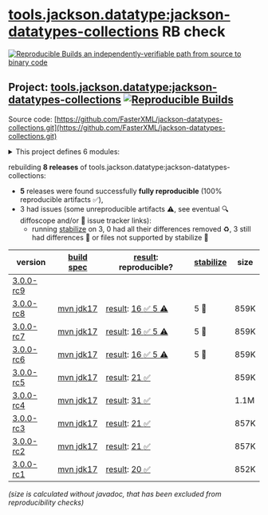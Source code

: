 [tools.jackson.datatype:jackson-datatypes-collections](https://central.sonatype.com/artifact/tools.jackson.datatype/jackson-datatypes-collections/versions) RB check
=======

[![Reproducible Builds](https://reproducible-builds.org/images/logos/rb.svg) an independently-verifiable path from source to binary code](https://reproducible-builds.org/)

## Project: [tools.jackson.datatype:jackson-datatypes-collections](https://central.sonatype.com/artifact/tools.jackson.datatype/jackson-datatypes-collections/versions) [![Reproducible Builds](https://img.shields.io/endpoint?url=https://raw.githubusercontent.com/jvm-repo-rebuild/reproducible-central/master/content/tools/jackson/datatype/jackson-datatypes-collections/badge.json)](https://github.com/jvm-repo-rebuild/reproducible-central/blob/master/content/tools/jackson/datatype/jackson-datatypes-collections/README.md)

Source code: [https://github.com/FasterXML/jackson-datatypes-collections.git](https://github.com/FasterXML/jackson-datatypes-collections.git)

<details><summary>This project defines 6 modules:</summary>

* [tools.jackson.datatype:jackson-datatype-eclipse-collections](https://central.sonatype.com/artifact/tools.jackson.datatype/jackson-datatype-eclipse-collections/overview)
* [tools.jackson.datatype:jackson-datatype-guava](https://central.sonatype.com/artifact/tools.jackson.datatype/jackson-datatype-guava/overview)
* [tools.jackson.datatype:jackson-datatype-hppc](https://central.sonatype.com/artifact/tools.jackson.datatype/jackson-datatype-hppc/overview)
* [tools.jackson.datatype:jackson-datatype-pcollections](https://central.sonatype.com/artifact/tools.jackson.datatype/jackson-datatype-pcollections/overview)
* [tools.jackson.datatype:jackson-datatype-primitive-collections-base](https://central.sonatype.com/artifact/tools.jackson.datatype/jackson-datatype-primitive-collections-base/overview)
* [tools.jackson.datatype:jackson-datatypes-collections](https://central.sonatype.com/artifact/tools.jackson.datatype/jackson-datatypes-collections/overview)
</details>

rebuilding **8 releases** of tools.jackson.datatype:jackson-datatypes-collections:
- **5** releases were found successfully **fully reproducible** (100% reproducible artifacts :white_check_mark:),
- 3 had issues (some unreproducible artifacts :warning:, see eventual :mag: diffoscope and/or :memo: issue tracker links):
  - running [stabilize](doc/stabilize.md) on 3, 0 had all their differences removed :recycle:, 3 still had differences :rotating_light: or files not supported by stabilize :no_entry_sign:

| version | [build spec](/BUILDSPEC.md) | [result](https://reproducible-builds.org/docs/jvm/): reproducible? | [stabilize](https://github.com/google/oss-rebuild/blob/main/cmd/stabilize/README.md) | size |
| -- | --------- | ------ | ------ | -- |
| [3.0.0-rc9](https://central.sonatype.com/artifact/tools.jackson.datatype/jackson-datatypes-collections/3.0.0-rc9/pom) | | | |
| [3.0.0-rc8](https://central.sonatype.com/artifact/tools.jackson.datatype/jackson-datatypes-collections/3.0.0-rc8/pom) | [mvn jdk17](jackson-datatypes-collections-3.0.0-rc8.buildspec) | [result](jackson-datatypes-collections-3.0.0-rc8.buildinfo): [16 :white_check_mark:  5 :warning:](jackson-datatypes-collections-3.0.0-rc8.buildcompare) | 5 :no_entry_sign: | 859K |
| [3.0.0-rc7](https://central.sonatype.com/artifact/tools.jackson.datatype/jackson-datatypes-collections/3.0.0-rc7/pom) | [mvn jdk17](jackson-datatypes-collections-3.0.0-rc7.buildspec) | [result](jackson-datatypes-collections-3.0.0-rc7.buildinfo): [16 :white_check_mark:  5 :warning:](jackson-datatypes-collections-3.0.0-rc7.buildcompare) | 5 :no_entry_sign: | 859K |
| [3.0.0-rc6](https://central.sonatype.com/artifact/tools.jackson.datatype/jackson-datatypes-collections/3.0.0-rc6/pom) | [mvn jdk17](jackson-datatypes-collections-3.0.0-rc6.buildspec) | [result](jackson-datatypes-collections-3.0.0-rc6.buildinfo): [16 :white_check_mark:  5 :warning:](jackson-datatypes-collections-3.0.0-rc6.buildcompare) | 5 :no_entry_sign: | 859K |
| [3.0.0-rc5](https://central.sonatype.com/artifact/tools.jackson.datatype/jackson-datatypes-collections/3.0.0-rc5/pom) | [mvn jdk17](jackson-datatypes-collections-3.0.0-rc5.buildspec) | [result](jackson-datatypes-collections-3.0.0-rc5.buildinfo): [21 :white_check_mark: ](jackson-datatypes-collections-3.0.0-rc5.buildcompare) | | 859K |
| [3.0.0-rc4](https://central.sonatype.com/artifact/tools.jackson.datatype/jackson-datatypes-collections/3.0.0-rc4/pom) | [mvn jdk17](jackson-datatypes-collections-3.0.0-rc4.buildspec) | [result](jackson-datatypes-collections-3.0.0-rc4.buildinfo): [31 :white_check_mark: ](jackson-datatypes-collections-3.0.0-rc4.buildcompare) | | 1.1M |
| [3.0.0-rc3](https://central.sonatype.com/artifact/tools.jackson.datatype/jackson-datatypes-collections/3.0.0-rc3/pom) | [mvn jdk17](jackson-datatypes-collections-3.0.0-rc3.buildspec) | [result](jackson-datatypes-collections-3.0.0-rc3.buildinfo): [21 :white_check_mark: ](jackson-datatypes-collections-3.0.0-rc3.buildcompare) | | 857K |
| [3.0.0-rc2](https://central.sonatype.com/artifact/tools.jackson.datatype/jackson-datatypes-collections/3.0.0-rc2/pom) | [mvn jdk17](jackson-datatypes-collections-3.0.0-rc2.buildspec) | [result](jackson-datatypes-collections-3.0.0-rc2.buildinfo): [21 :white_check_mark: ](jackson-datatypes-collections-3.0.0-rc2.buildcompare) | | 857K |
| [3.0.0-rc1](https://central.sonatype.com/artifact/tools.jackson.datatype/jackson-datatypes-collections/3.0.0-rc1/pom) | [mvn jdk17](jackson-datatypes-collections-3.0.0-rc1.buildspec) | [result](jackson-datatypes-collections-3.0.0-rc1.buildinfo): [20 :white_check_mark: ](jackson-datatypes-collections-3.0.0-rc1.buildcompare) | | 852K |

<i>(size is calculated without javadoc, that has been excluded from reproducibility checks)</i>
